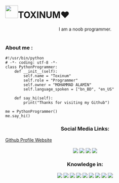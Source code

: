 <p align='center' class="main">
<h1><img height="40" src="https://raw.githubusercontent.com/innng/innng/master/assets/kyubey.gif"/>TOXINUM❤️
</h1>
<div align="center">I am a noob programmer.</div>
<br>
<h3 align="left">About me :</h3>

````
#!/usr/bin/python
# -*- coding: utf-8 -*-
class PythonProgrammer:
    def __init__(self):
        self.name = "Toxinum"
        self.role = "Programmer"
        self.owner = "MOHAMMAD ALAMIN"
        self.language_spoken = ["bn_BD", "en_US"

    def say_hi(self):
        print("Thanks for visiting my Github")

me = PythonProgrammer()
me.say_hi()
````

<h3 align="center"> Social Media Links:</h3>
	<a href="https://Toxinum.github.io/" class="main">Github Profile Website</a><br><br>
</div>
<div align="center">
	<a href="https://m.me/Toxinum" class="main">
		<img src="https://img.shields.io/badge/Messenger-00B2FF?style=for-the-badge&logo=messenger&logoColor=white"></a>
	<a href="https://facebook.com/Toxinum" class="main">
		<img src="https://img.shields.io/badge/Facebook-1877F2?style=for-the-badge&logo=facebook&logoColor=white"></a>
	<a href="https://instagram.com/ITSN0B1T4" class="main">
		<img src="https://img.shields.io/badge/Instagram-E4405F?style=for-the-badge&logo=instagram&logoColor=white"></a>
	<a href="https://github.com/Toxinum" class="main">
		<img src="https://img.shields.io/badge/GitHub-100000?style=for-the-badge&logo=github&logoColor=white"></a>
</div>

<div align="center">
	<h3>Knowledge in:</h3>
	<img src="https://img.shields.io/badge/Python-3776AB?style=for-the-badge&logo=python&logoColor=white">
	<img src="https://img.shields.io/badge/HTML-239120?style=for-the-badge&logo=html5&logoColor=white">
	<img src="https://img.shields.io/badge/CSS-239120?&style=for-the-badge&logo=css3&logoColor=white">
	<img src="https://img.shields.io/badge/PHP-777BB4?style=for-the-badge&logo=php&logoColor=white">
	<img src="https://img.shields.io/badge/Markdown-000000?style=for-the-badge&logo=markdown&logoColor=white">
	<img src="https://img.shields.io/badge/Shell_Script-121011?style=for-the-badge&logo=gnu-bash&logoColor=white">
	<img src="https://img.shields.io/badge/Bootstrap-563D7C?style=for-the-badge&logo=bootstrap&logoColor=white">
	<img src="https://img.shields.io/badge/JAVASCRIPT-00000F?style=for-the-badge&logo=JavaScript&logoColor=yellow">
	<img src="https://img.shields.io/badge/FIREBASE-000000?style=for-the-badge&logo=firebase&logoColor=yellow">
</div>
